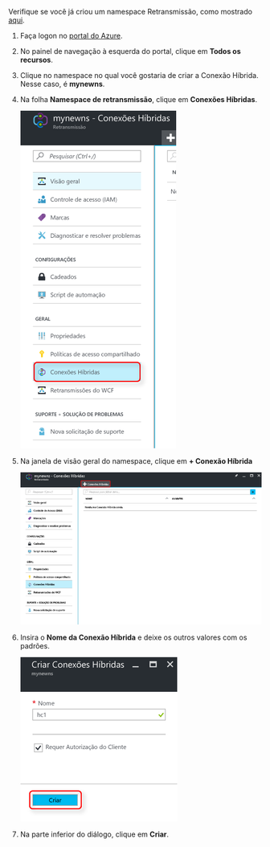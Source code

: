 Verifique se você já criou um namespace Retransmissão, como mostrado [aqui][namespace-how-to].

1. Faça logon no [portal do Azure](https://portal.azure.com).
2. No painel de navegação à esquerda do portal, clique em **Todos os recursos**.
3. Clique no namespace no qual você gostaria de criar a Conexão Híbrida. Nesse caso, é **mynewns**.
   
4. Na folha **Namespace de retransmissão**, clique em **Conexões Híbridas**.

    ![Criar um hc](./media/relay-create-hybrid-connection-portal/create-hc-1.png)

5. Na janela de visão geral do namespace, clique em **+ Conexão Híbrida**
   
    ![Selecionar hc](./media/relay-create-hybrid-connection-portal/create-hc-2.png)
5. Insira o **Nome da Conexão Híbrida** e deixe os outros valores com os padrões.
   
    ![Selecionar Nova](./media/relay-create-hybrid-connection-portal/create-hc-3.png)
6. Na parte inferior do diálogo, clique em **Criar**.

[namespace-how-to]: ../articles/service-bus-relay/relay-create-namespace-portal.md 